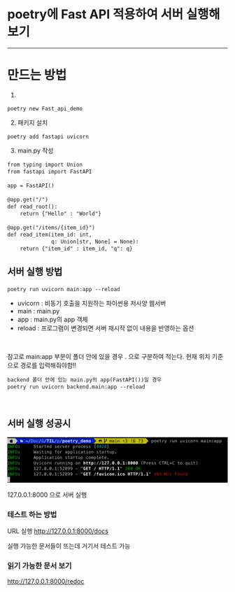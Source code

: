 # poetry에 Fast API 적용하여 서버 실행해보기
---

# 만드는 방법
1. 
```
poetry new Fast_api_demo
```

2. 패키지 설치

```
poetry add fastapi uvicorn
```

3. main.py 작성

```
from typing import Union
from fastapi import FastAPI

app = FastAPI()

@app.get("/")
def read_root():
    return {"Hello" : "World"}

@app.get("/items/{item_id}")
def read_item(item_id: int,
              q: Union[str, None] = None):
    return {"item_id" : item_id, "q": q}
```


## 서버 실행 방법

```
poetry run uvicorn main:app --reload
```

- uvicorn : 비동기 호출을 지원하는 파이썬용 저사양 웹서버
- main : main.py
- app : main.py의 app 객체
- reload : 프로그램이 변경되면 서버 재시작 없이 내용을 반영하는 옵션

<br>

참고로 main:app 부분이 폴더 안에 있을 경우 . 으로 구분하여 적는다.
현재 위치 기준으로 경로를 입력해줘야함!!
```
backend 폴더 안에 있는 main.py의 app(FastAPI())일 경우
poetry run uvicorn backend.main:app --reload

```

<br>


## 서버 실행 성공시
![실행 화면](./poetry%20%2B%20Fast%20API%20%EC%84%9C%EB%B2%84%20%EC%8B%A4%ED%96%89.png)

127.0.0.1:8000 으로 서버 실행

### 테스트 하는 방법
URL 실행
http://127.0.0.1:8000/docs

실행 가능한 문서들이 뜨는데 거기서 테스트 가능

### 읽기 가능한 문서 보기
http://127.0.0.1:8000/redoc